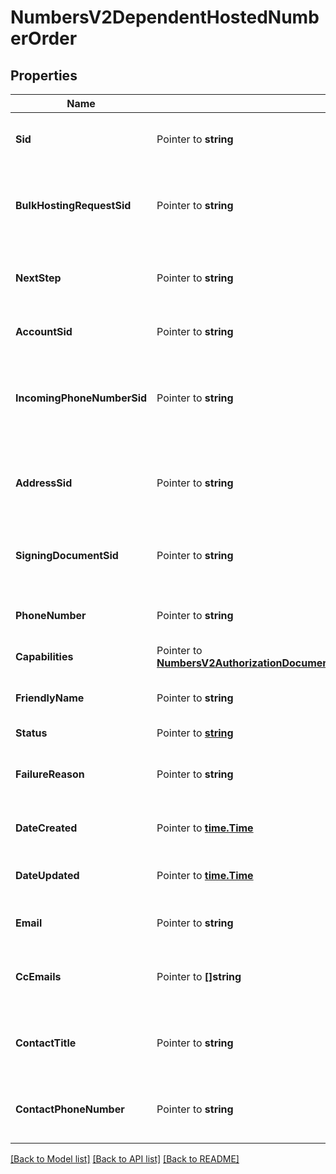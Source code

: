 # NumbersV2DependentHostedNumberOrder

## Properties

Name | Type | Description | Notes
------------ | ------------- | ------------- | -------------
**Sid** | Pointer to **string** | A 34 character string that uniquely identifies this Authorization Document |
**BulkHostingRequestSid** | Pointer to **string** | A 34 character string that uniquely identifies the bulk hosting request associated with this HostedNumberOrder. |
**NextStep** | Pointer to **string** | The next step you need to take to complete the hosted number order and request it successfully. |
**AccountSid** | Pointer to **string** | The unique SID identifier of the Account. |
**IncomingPhoneNumberSid** | Pointer to **string** | A 34 character string that uniquely identifies the IncomingPhoneNumber resource created by this HostedNumberOrder. |
**AddressSid** | Pointer to **string** | A 34 character string that uniquely identifies the Address resource that represents the address of the owner of this phone number. |
**SigningDocumentSid** | Pointer to **string** | A 34 character string that uniquely identifies the LOA document associated with this HostedNumberOrder. |
**PhoneNumber** | Pointer to **string** | An E164 formatted phone number hosted by this HostedNumberOrder. |
**Capabilities** | Pointer to [**NumbersV2AuthorizationDocumentDependentHostedNumberOrderCapabilities**](NumbersV2AuthorizationDocumentDependentHostedNumberOrderCapabilities.md) |  |
**FriendlyName** | Pointer to **string** | A human readable description of this resource, up to 128 characters. |
**Status** | Pointer to [**string**](DependentHostedNumberOrderEnumStatus.md) |  |
**FailureReason** | Pointer to **string** | A message that explains why a hosted_number_order went to status \"action-required\" |
**DateCreated** | Pointer to [**time.Time**](time.Time.md) | The date this resource was created, given as [GMT RFC 2822](http://www.ietf.org/rfc/rfc2822.txt) format. |
**DateUpdated** | Pointer to [**time.Time**](time.Time.md) | The date that this resource was updated, given as [GMT RFC 2822](http://www.ietf.org/rfc/rfc2822.txt) format. |
**Email** | Pointer to **string** | Email of the owner of this phone number that is being hosted. |
**CcEmails** | Pointer to **[]string** | Email recipients who will be informed when an Authorization Document has been sent and signed |
**ContactTitle** | Pointer to **string** | The title of the person authorized to sign the Authorization Document for this phone number. |
**ContactPhoneNumber** | Pointer to **string** | The contact phone number of the person authorized to sign the Authorization Document. |

[[Back to Model list]](../README.md#documentation-for-models) [[Back to API list]](../README.md#documentation-for-api-endpoints) [[Back to README]](../README.md)


